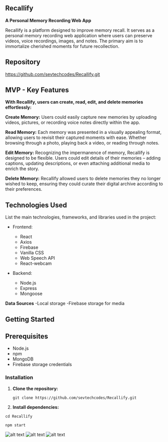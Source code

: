 ## Recallify
**A Personal Memory Recording Web App**

Recallify is a platform designed to improve memory recall. It serves as a personal memory recording web application where users can preserve videos, voice recordings, images, and notes. The primary aim is to immortalize cherished moments for future recollection.

## Repository
https://github.com/sevtechcodes/Recallify.git

## MVP - Key Features
**With Recallify, users can create, read, edit, and delete memories effortlessly:**

**Create Memory:** Users could easily capture new memories by uploading videos, pictures, or recording voice notes directly within the app.

**Read Memory:** Each memory was presented in a visually appealing format, allowing users to revisit their captured moments with ease. Whether browsing through a photo, playing back a video, or reading through notes.

**Edit Memory:** Recognizing the impermanence of memory, Recallify is designed to be flexible. Users could edit details of their memories – adding captions, updating descriptions, or even attaching additional media to enrich the story.

**Delete Memory:** Recallify allowed users to delete memories they no longer wished to keep, ensuring they could curate their digital archive according to their preferences.


## Technologies Used
List the main technologies, frameworks, and libraries used in the project:
- Frontend:
	- React
	- Axios
	- Firebase
	- Vanilla CSS
	- Web Speech API
	- React-webcam

- Backend:
  - Node.js
  - Express
  - Mongoose 

**Data Sources**
	-Local storage
	-Firebase storage for media

## Getting Started

## Prerequisites
- Node.js
- npm 
- MongoDB
- Firebase storage credentials

### Installation

1. **Clone the repository:**

   ```git clone https://github.com/sevtechcodes/Recallify.git```

1. **Install dependencies:**

 ```cd Recallify```
	 
```npm start```

![alt text](image.png)
![alt text](image-1.png)
![alt text](image-2.png)

